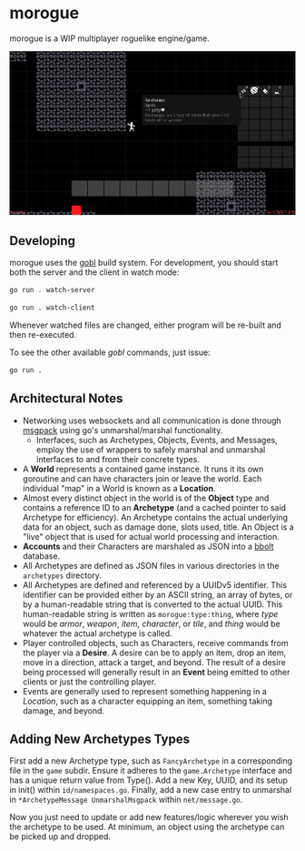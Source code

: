 # morogue
morogue is a WIP multiplayer roguelike engine/game.

![WIP screenshot](screenshot.png)

## Developing
morogue uses the [gobl](https://github.com/kettek/gobl) build system. For development, you should start both the server and the client in watch mode:

```bash
go run . watch-server
```

```bash
go run . watch-client
```

Whenever watched files are changed, either program will be re-built and then re-executed.

To see the other available *gobl* commands, just issue:

```bash
go run .
```

## Architectural Notes

  * Networking uses websockets and all communication is done through [msgpack](https://msgpack.org/index.html) using go's unmarshal/marshal functionality.
    * Interfaces, such as Archetypes, Objects, Events, and Messages, employ the use of wrappers to safely marshal and unmarshal interfaces to and from their concrete types.
  * A **World** represents a contained game instance. It runs it its own goroutine and can have characters join or leave the world. Each individual "map" in a World is known as a **Location**.
  * Almost every distinct object in the world is of the **Object** type and contains a reference ID to an **Archetype** (and a cached pointer to said Archetype for efficiency). An Archetype contains the actual underlying data for an object, such as damage done, slots used, title. An Object is a "live" object that is used for actual world processing and interaction.
  * **Accounts** and their Characters are marshaled as JSON into a [bbolt](https://pkg.go.dev/go.etcd.io/bbolt#section-readme) database.
  * All Archetypes are defined as JSON files in various directories in the `archetypes` directory.
  * All Archetypes are defined and referenced by a UUIDv5 identifier. This identifier can be provided either by an ASCII string, an array of bytes, or by a human-readable string that is converted to the actual UUID. This human-readable string is written as `morogue:type:thing`, where *type* would be *armor*, *weapon*, *item*, *character*, or *tile*, and *thing* would be whatever the actual archetype is called.
  * Player controlled objects, such as Characters, receive commands from the player via a **Desire**. A desire can be to apply an item, drop an item, move in a direction, attack a target, and beyond. The result of a desire being processed will generally result in an **Event** being emitted to other clients or just the controlling player.
  * Events are generally used to represent something happening in a *Location*, such as a character equipping an item, something taking damage, and beyond.

## Adding New Archetypes Types
First add a new Archetype type, such as `FancyArchetype` in a corresponding file in the `game` subdir. Ensure it adheres to the `game.Archetype` interface and has a unique return value from Type(). Add a new Key, UUID, and its setup in init() within `id/namespaces.go`. Finally, add a new case entry to unmarshal in `*ArchetypeMessage UnmarshalMsgpack` within `net/message.go`.

Now you just need to update or add new features/logic wherever you wish the archetype to be used. At minimum, an object using the archetype can be picked up and dropped.